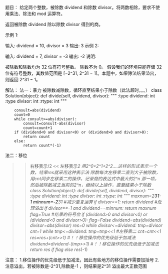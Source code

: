 题目：
给定两个整数，被除数 dividend 和除数 divisor。将两数相除，要求不使用乘法、除法和 mod 运算符。

返回被除数 dividend 除以除数 divisor 得到的商。

示例 1:

输入: dividend = 10, divisor = 3
输出: 3
示例 2:

输入: dividend = 7, divisor = -3
输出: -2
说明:

被除数和除数均为 32 位有符号整数。
除数不为 0。
假设我们的环境只能存储 32 位有符号整数，其数值范围是 [−2^31,  2^31 − 1]。本题中，如果除法结果溢出，则返回 2^31 − 1。

解法：
法一：暴力 被除数减除数，循环直至结果小于除数（此法超时。。。）
class Solution(object):
    def divide(self, dividend, divisor):
        """
        :type dividend: int
        :type divisor: int
        :rtype: int
        """
        
        consult=abs(dividend)
        count=0
        while consult>=abs(divisor):
            consult=consult-abs(divisor)
            count=count+1
        if (dividend<0 and divisor<0) or (dividend>0 and divisor>0):
            return count
        else:
            return count*(-1)  

法二：移位 
>> 右移表示/2
<< 左移表示*2
用2^0+2^1+2^2....这样的形式表示一个数，结果res就采用这种表示法
除数每次左移乘二直到大于被除数，用cnt同步左移乘二的操作，记录商的表达式中最大的2^n 那一项，然后被除数减去当前的2^n，继续以上操作，直至结果小于除数
class Solution(object):
    def divide(self, dividend, divisor):
        """
        :type dividend: int
        :type divisor: int
        :rtype: int
        """
        maxnum=2**31-1
        minnum=-2**31
        #减少重复运算
        if divisor==1:
            return dividend
         #处理溢出
        if divisor==-1 and dividend==minnum:
            return maxnum
        flag=True #结果的符号位
        if (dividend>0 and divisor<0) or (dividend<0 and divisor>0):
            flag=False
        dividend=abs(dividend)
        divisor=abs(divisor)
        res=0
        while divisor<=dividend:
            tmp=divisor
            cnt=1
            while tmp<=dividend:
                tmp=tmp<<1  #左移乘二
                cnt=cnt<<1 
            res=res+(cnt>>1) #！！移位操作的优先级低于加减法
            dividend=dividend-(tmp>>1) #！！移位操作的优先级低于加减法
        return res if flag else res*(-1)

注意：
1.移位操作的优先级低于加减法，因此有些地方的移位操作需要加括号
2.注意溢出，若被除数是-2^31,除数是-1 ，则结果是2^31 溢出最大正数范围